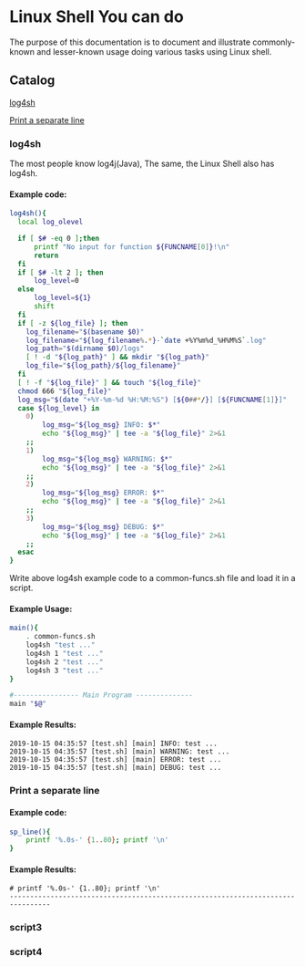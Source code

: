# Linux Shell You can do
The purpose of this documentation is to document and illustrate commonly-known and lesser-known usage doing various tasks using Linux shell.

## Catalog
[log4sh](#log4sh)

[Print a separate line](#Print-a-separate-line)

### log4sh
The most people know log4j(Java), The same, the Linux Shell also has log4sh.
#### Example code:
```Bash
log4sh(){
  local log_olevel

  if [ $# -eq 0 ];then
      printf "No input for function ${FUNCNAME[0]}!\n"
      return
  fi
  if [ $# -lt 2 ]; then
      log_level=0
  else
      log_level=${1}
      shift
  fi
  if [ -z ${log_file} ]; then
    log_filename="$(basename $0)"
    log_filename="${log_filename%.*}-`date +%Y%m%d_%H%M%S`.log"
    log_path="$(dirname $0)/logs"
    [ ! -d "${log_path}" ] && mkdir "${log_path}"
    log_file="${log_path}/${log_filename}"
  fi
  [ ! -f "${log_file}" ] && touch "${log_file}"
  chmod 666 "${log_file}"
  log_msg="$(date "+%Y-%m-%d %H:%M:%S") [${0##*/}] [${FUNCNAME[1]}]"
  case ${log_level} in
    0)
        log_msg="${log_msg} INFO: $*"
        echo "${log_msg}" | tee -a "${log_file}" 2>&1
    ;;
    1)
        log_msg="${log_msg} WARNING: $*"
        echo "${log_msg}" | tee -a "${log_file}" 2>&1
    ;;
    2)
        log_msg="${log_msg} ERROR: $*"
        echo "${log_msg}" | tee -a "${log_file}" 2>&1
    ;;
    3)
        log_msg="${log_msg} DEBUG: $*"
        echo "${log_msg}" | tee -a "${log_file}" 2>&1
    ;;
  esac
}
```
Write above log4sh example code to a common-funcs.sh file and load it in a script.
#### Example Usage:
```Bash
main(){
    . common-funcs.sh
    log4sh "test ..."
    log4sh 1 "test ..."
    log4sh 2 "test ..."
    log4sh 3 "test ..."
}

#---------------- Main Program --------------
main "$@"
```
#### Example Results:
```
2019-10-15 04:35:57 [test.sh] [main] INFO: test ...
2019-10-15 04:35:57 [test.sh] [main] WARNING: test ...
2019-10-15 04:35:57 [test.sh] [main] ERROR: test ...
2019-10-15 04:35:57 [test.sh] [main] DEBUG: test ... 
```
    
### Print a separate line
#### Example code:
```Bash
sp_line(){
    printf '%.0s-' {1..80}; printf '\n'
}
```
#### Example Results:
```
# printf '%.0s-' {1..80}; printf '\n'
--------------------------------------------------------------------------------
```

### script3

### script4

